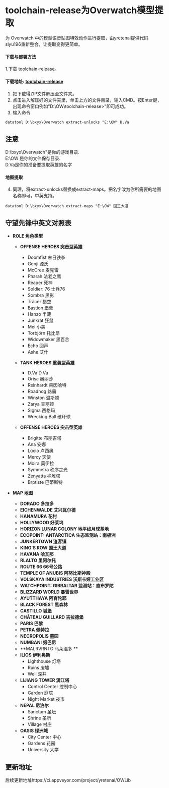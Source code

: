 # toolchain-release为Overwatch模型提取

为 Overwatch 中的模型语音贴图特效动作进行提取，由yretenai提供代码siyu196重新整合，让提取变得更简单。

#### 下载与部署方法

1.下载 toolchain-release。
#### 下载地址: [toolchain-release](https://codeload.github.com/siyu196/toolchain-release/zip/refs/heads/main)
#### 
1. 把下载得ZIP文件解压至文件夹。
1. 点击进入解压好的文件夹里，单击上方的文件目录，输入CMD。按Enter键，出现命令窗口例如"D:\OW\toolchain-release>"即可成功。
2. 输入命令
 ```Brach
datatool D:\bxyx\Overwatch extract-unlocks "E:\OW" D.Va
 ``` 
## 注意
D:\bxyx\Overwatch"是你的游戏目录.
</br>
E:\OW 是你的文件保存目录.
</br>
D.Va是你的准备要提取英雄的名字
</br>
#### 地图提取
4. 同理，将extract-unlocks替换成extract-maps。把名字改为你所需要的地图名称即可，中英支持。
```Brach
datatool D:\bxyx\Overwatch extract-maps "E:\OW" 国王大道 
``` 

## 守望先锋中英文对照表
- **ROLE 角色类型**
  - **OFFENSE HEROES 突击型英雄**
    - Doomfist 末日铁拳
    - Genji 源氏
    - McCree 麦克雷
    - Pharah 法老之鹰
    - Reaper 死神
    - Soldier: 76 士兵76
    - Sombra 黑影
    - Tracer 猎空
    - Bastion 堡垒
    - Hanzo 半藏
    - Junkrat 狂鼠
    - Mei 小美
    - Torbjörn 托比昂
    - Widowmaker 黑百合
    - Echo 回声
    - Ashe 艾什

  - **TANK HEROES 重装型英雄**
    - D.Va D.Va
    - Orisa 奥丽莎
    - Reinhardt 莱因哈特
    - Roadhog 路霸
    - Winston 温斯顿
    - Zarya 查丽娅
    - Sigma 西格玛
    - Wrecking Ball 破环球

  - **OFFENSE HEROES 突击型英雄**
    - Brigitte 布丽吉塔
    - Ana 安娜
    - Lúcio 卢西奥
    - Mercy 天使
    - Moira 莫伊拉
    - Symmetra 秩序之光
    - Zenyatta 禅雅塔
    - Brptiste 巴蒂斯特


- **MAP 地图**
  - **DORADO 多拉多**
  - **EICHENWALDE 艾兴瓦尔德**
  - **HANAMURA 花村**
  - **HOLLYWOOD 好莱坞**
  - **HORIZON LUNAR COLONY 地平线月球基地**
  - **ECOPOINT: ANTARCTICA 生态监测站：南极洲**
  - **JUNKERTOWN 渣客镇**
  - **KING'S ROW 国王大道**
  - **HAVANA 哈瓦那**
  - **RLALTO 里阿尔托**
  - **ROUTE 66 66号公路**
  - **TEMPLE OF ANUBIS 阿努比斯神殿**
  - **VOLSKAYA INDUSTRIES 沃斯卡娅工业区**
  - **WATCHPOINT: GIBRALTAR 监测站：直布罗陀**
  - **BLIZZARD WORLD 暴雪世界**
  - **AYUTTHAYA 阿育陀耶**
  - **BLACK FOREST 黑森林**
  - **CASTILLO 城堡**
  - **CHÂTEAU GUILLARD 吉拉德堡**
  - **PARIS 巴黎**
  - **PETRA 佩特拉**
  - **NECROPOLIS 墓园**
  - **NUMBANI 努巴尼**
  - **MALRVRNTO 马莱温多 **
  - **ILIOS 伊利奥斯**
    - Lighthouse 灯塔
    - Ruins 废墟
    - Well 深井
  - **LIJIANG TOWER 漓江塔**
    - Control Center 控制中心
    - Garden 庭院
    - Night Market 夜市
  - **NEPAL 尼泊尔**
    - Sanctum 圣坛
    - Shrine 圣所
    - Village 村庄
  - **OASIS 绿洲城**
    - City Center 中心
    - Gardens 花园
    - University 大学
## 更新地址
后续更新地址https://ci.appveyor.com/project/yretenai/OWLib
